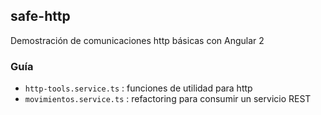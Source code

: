 ## safe-http

Demostración de comunicaciones http básicas con Angular 2


### Guía
- `http-tools.service.ts` : funciones de utilidad para http
- `movimientos.service.ts` : refactoring para consumir un servicio REST
